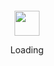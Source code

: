<div align="center">
	<br>
	<br>
	<br>
	<br>
	<img src="https://github.com/fabricionaweb/fabricionaweb/raw/master/spinner.svg?sanitize=true" width="40" height="40">
	<p>Loading</p>
	<br>
	<br>
	<br>
	<br>
</div>
